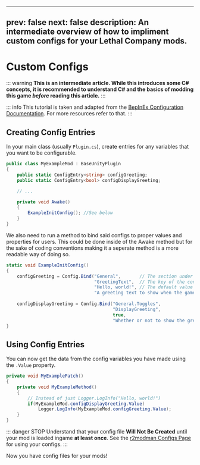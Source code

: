 
---
prev: false
next: false
description: An intermediate overview of how to impliment custom configs for your Lethal Company mods.
---

# Custom Configs

::: warning
**This is an intermediate article. While this introduces some C# concepts, it is recommended to understand C# and the basics of modding this game <i>before</i> reading this article.**
:::

::: info
This tutorial is taken and adapted from the [BepInEx Configuration Documentation]([https://docs-multiplayer.unity3d.com/netcode/1.5.2/about/](https://docs.bepinex.dev/articles/dev_guide/plugin_tutorial/4_configuration.html)). For more resources refer to that.
:::

## Creating Config Entries
In your main class (usually `Plugin.cs`), create entries for any variables that you want to be configurable.

```cs
public class MyExampleMod : BaseUnityPlugin
{
    public static ConfigEntry<string> configGreeting;
    public static ConfigEntry<bool> configDisplayGreeting;

    // ...

    private void Awake()
    {
        ExampleInitConfig(); //See below
    }
}
```

We also need to run a method to bind said configs to proper values and properties for users. This could be done inside of the Awake method but for the sake of coding conventions making it a seperate method is a more readable way of doing so.

```cs
static void ExampleInitConfig()
{
    configGreeting = Config.Bind("General",       // The section under which the option is shown
                                 "GreetingText",  // The key of the configuration option in the configuration file
                                 "Hello, world!", // The default value
                                 "A greeting text to show when the game is launched"); // Description of the option
    
    configDisplayGreeting = Config.Bind("General.Toggles", 
                                        "DisplayGreeting",
                                        true,
                                        "Whether or not to show the greeting text");
}
```

## Using Config Entries

You can now get the data from the config variables you have made using the `.Value` property.

```cs
private void MyExamplePatch()
{
    private void MyExampleMethod()
    {
        // Instead of just Logger.LogInfo("Hello, world!")
        if(MyExampleMod.configDisplayGreeting.Value)
            Logger.LogInfo(MyExampleMod.configGreeting.Value);
    }
}
```

::: danger STOP
Understand that your config file **Will Not Be Created** until your mod is loaded ingame **at least once**. See the [r2modman Configs Page](https://lethal.wiki/installation/configuration.html) for using your configs.
:::

Now you have config files for your mods!
